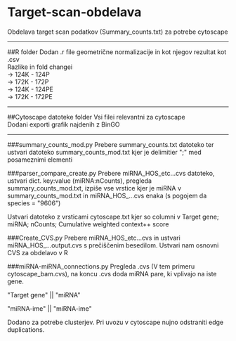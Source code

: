 # Target-scan-obdelava
Obdelava target scan podatkov (Summary_counts.txt) za potrebe cytoscape  
  
  
---
##R folder
Dodan .r file geometrične normalizacije in kot njegov rezultat  kot .csv  
Razlike in fold changei  
-> 124K - 124P  
-> 172K - 172P  
-> 124K - 124PE  
-> 172K - 172PE  
  
  
---
##Cytoscape datoteke folder
Vsi filei relevantni za cytoscape  
Dodani exporti grafik najdenih z BinGO  
  
  
---
###summary_counts_mod.py
Prebere summary_counts.txt datoteko ter ustvari datoteko summary_counts_mod.txt kjer je delimitier ";" med posameznimi elementi

###parser_compare_create.py
Prebere miRNA_HOS_etc...cvs datoteko, ustvari dict. key:value (miRNA:nCounts), pregleda summary_counts_mod.txt, izpiše vse vrstice 
  kjer je miRNA v summary_counts_mod.txt in miRNA_HOS_...cvs enaka (s pogojem da species = "9606")

Ustvari datoteko z vrsticami cytoscape.txt kjer so columni v Target gene; miRNA; nCounts; Cumulative weighted context++ score

###Create_CVS.py
Prebere miRNA_HOS_etc...cvs in ustvari miRNA_HOS_...output.cvs s prečiščenim besedilom. Ustvari nam osnovni CVS za obdelavo v R

###miRNA-miRNA_connections.py
Pregleda .cvs (V tem primeru  cytoscape_bam.cvs), na koncu .cvs doda miRNA pare, ki vplivajo na iste gene.

"Target gene" || "miRNA"

"miRNA-ime" || "miRNA-ime"


Dodano za potrebe clusterjev.
Pri uvozu v cytoscape nujno odstraniti edge duplications.
